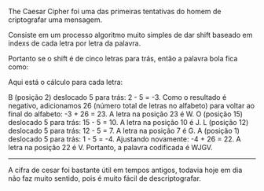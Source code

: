 The Caesar Cipher foi uma das primeiras tentativas do homem de criptografar uma mensagem.

Consiste em um processo algoritmo muito simples de dar shift baseado em indexs de cada letra por letra da palavra.

Portanto se o shift é de cinco letras para trás, então a palavra bola fica como: 

Aqui está o cálculo para cada letra:

B (posição 2) deslocado 5 para trás: 2 - 5 = -3. Como o resultado é negativo, adicionamos 26 (número total de letras no alfabeto) para voltar ao final do alfabeto: -3 + 26 = 23. A letra na posição 23 é W.
O (posição 15) deslocado 5 para trás: 15 - 5 = 10. A letra na posição 10 é J.
L (posição 12) deslocado 5 para trás: 12 - 5 = 7. A letra na posição 7 é G.
A (posição 1) deslocado 5 para trás: 1 - 5 = -4. Ajustando novamente: -4 + 26 = 22. A letra na posição 22 é V.
Portanto, a palavra codificada é WJGV.

---

A cifra de cesar foi bastante útil em tempos antigos, todavia hoje em dia não faz muito sentido, pois é muito fácil de descriptografar.


